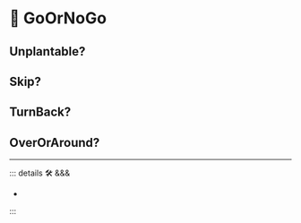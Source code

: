 # 💭 <anima>GoOrNoGo </anima>

## Unplantable?

## Skip?

## TurnBack?

## OverOrAround?

---

<!-- =================================================== -->
<!-- =================================================== -->
<!-- =================================================== -->
<!-- =================================================== -->
<!-- =================================================== -->
::: details 🛠 <dev>&&&</dev>

-

:::
